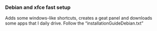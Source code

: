 <h3 class="western">
Debian and xfce fast setup 
</h3>
<p>Adds some windows-like shortcuts, creates a geat panel and
downloads some apps that I daily drive. Follow the
“installationGuideDebian.txt”</p>
